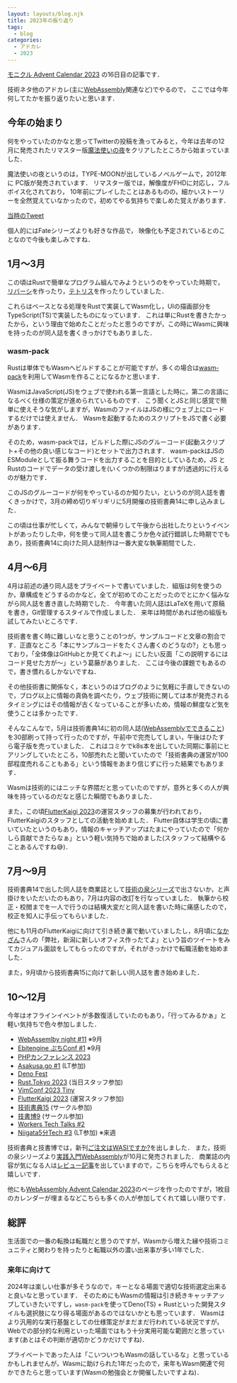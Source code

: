 ```yaml
---
layout: layouts/blog.njk
title: 2023年の振り返り
tags:
  - blog
categories:
  - アドカレ
  - 2023
---
```


[モニクル Advent Calendar 2023](https://adventar.org/calendars/8977)
の16日目の記事です．

技術ネタ他のアドカレ(主に[WebAssembly](https://qiita.com/advent-calendar/2023/webassembly)関連など)でやるので，
ここでは今年何してたかを振り返りたいと思います．

## 今年の始まり

何をやっていたのかなと思ってTwitterの投稿を漁ってみると，今年は去年の12月に発売されたリマスター版[魔法使いの夜](http://typemoon.com/products/mahoyo/)をクリアしたところから始まっていました．

魔法使いの夜というのは，TYPE-MOONが出しているノベルゲームで，2012年に PC版が発売されています．
リマスター版では，解像度がFHDに対応し，フルボイス化されており，
10年前にプレイしたことはあるものの，細かいストーリーを全然覚えていなかったので，初めてやる気持ちで楽しめた覚えがあります．

[当時のTweet](https://x.com/a_skua/status/1614322117373464579?s=20)

個人的にはFateシリーズよりも好きな作品で，
映像化も予定されているとのことなので今後も楽しみですね．

## 1月〜3月

この頃はRustで簡単なプログラム組んでみようというのをやっていた時期で，
[リバーシ](https://www.askua.dev/reversi-rs/)を作ったり，[テトリス](https://www.askua.dev/tetris-rs/)を作ったりしていました．

これらはベースとなる処理をRustで実装してWasm化し，UIの描画部分をTypeScript(TS)で実装したものになっています．
これは単にRustを書きたかったから，という理由で始めたことだったと思うのですが，この時にWasmに興味を持ったのが同人誌を書くきっかけでもありました．

### wasm-pack

Rustは単体でもWasmへビルドすることが可能ですが，多くの場合は[wasm-pack](https://rustwasm.github.io/wasm-pack/)を利用してWasmを作ることになるかと思います．

WasmはJavaScript(JS)をウェブで使われる第一言語とした時に，第二の言語になるべく仕様の策定が進められているものです．
こう聞くとJSと同じ感覚で簡単に使えそうな気がしますが，WasmのファイルはJSの様にウェブ上にロードするだけでは使えません．
Wasmを起動するためのスクリプトをJSで書く必要があります．

そのため，wasm-packでは，ビルドした際にJSのグルーコード(起動スクリプト+その他の良い感じなコード)とセットで出力されます．
wasm-packはJSのESModuleとして振る舞うコードを出力することを目的としているため，JS と Rustのコードでデータの受け渡しを(いくつかの制限はりますが)透過的に行えるのが魅力です．

このJSのグルーコードが何をやっているのか知りたい，というのが同人誌を書くきっかけで，3月の締め切りギリギリに5月開催の技術書典14に申し込みました．

この頃は仕事が忙しくて，みんなで朝帰りして午後から出社したりというイベントがあったりした中，何を使って同人誌を書こうか色々試行錯誤した時期ででもあり，技術書典14に向けた同人誌制作は一番大変な執筆期間でした．

## 4月〜6月

4月は前述の通り同人誌をプライベートで書いていました．組版は何を使うのか，章構成をどうするのかなど，全てが初めてのことだったのでとにかく悩みながら同人誌を書き直した時期でした．
今年書いた同人誌はLaTeXを用いて原稿を書き，Git管理するスタイルで作成しました．
来年は時間があれば他の組版も試してみたいところです．

技術書を書く時に難しいなと思うことの1つが，サンプルコードと文章の割合です．正直なところ「本にサンプルコードをたくさん書くのどうなの?」とも思っており，「全体像はGitHubとか見てくれよ〜」にしたい反面「この説明するにはコード見せた方が〜」という葛藤がありました．
ここは今後の課題でもあるので，書き慣れるしかないですね．

その他技術書に関係なく，本というのはブログのように気軽に手直しできないので，ブログ以上に情報の真偽を調べたり，ウェブ技術に関しては本が発売されるタイミングにはその情報が古くなっていることが多いため，情報の鮮度など気を使うことは多かったです．

そんなこんなで，5月は技術書典14に初の同人誌([WebAssemblyでできること](https://techbookfest.org/product/2uwxPNE7mLKksHSFr88X17))を30部刷って持って行ったのですが，午前中で完売してしまい，午後はひたすら電子版を売っていました．
これはコミケでk8s本を出していた同期に事前にヒアリングしていたところ，10部売れたと聞いていたので「技術書典の運営が100部程度売れることもある」という情報をあまり信じずに行った結果でもあります．

Wasmは技術的にはニッチな界隈だと思っていたのですが，意外と多くの人が興味を持っているのだなと感じた瞬間でもありました．

また，この頃[FlutterKaigi 2023](https://flutterkaigi.jp/2023/)の運営スタッフの募集が行われており，FlutterKaigiのスタッフとしての活動を始めました．
Flutter自体は学生の頃に書いていたというのもあり，情報のキャッチアップはたまにやっていたので「何かしら貢献できたらなぁ」という軽い気持ちで始めました(スタッフって結構やることあるんですね😅)．

## 7月〜9月

技術書典14で出した同人誌を商業誌として[技術の泉シリーズ](https://nextpublishing.jp/book-series/%e6%8a%80%e8%a1%93%e3%81%ae%e6%b3%89%e3%82%b7%e3%83%aa%e3%83%bc%e3%82%ba)で出さないか，と声掛けをいただいたのもあり，7月は内容の改訂を行なっていました．
執筆から校正・校閲までを一人で行うのは結構大変だと同人誌を書いた時に痛感したので，校正を知人に手伝ってもらいました．

他にも11月のFlutterKaigiに向けて引き続き裏で動いていましたし，8月頃に[なかざん](https://twitter.com/Nkzn)さんの「弊社，新潟に新しいオフィス作ったてよ」という旨のツイートをみてカジュアル面談をしてもらったのですが，それがきっかけで転職活動を始めました．

また，9月頃から技術書典15に向けて新しい同人誌を書き始めました．

## 10〜12月

今年はオフラインイベントが多数復活していたのもあり，「行ってみるかぁ」と軽い気持ちで色々参加しました．

- [WebAssemlby night #11](https://emsn.connpass.com/event/290430/) ※9月
- [Ebitengine ぷちConf #1](https://gocon.connpass.com/event/292391/) ※9月
- [PHPカンファレンス 2023](https://phpcon.php.gr.jp/2023/)
- [Asakusa.go #1](https://asakusago.connpass.com/event/295512/) (LT参加)
- [Deno Fest](https://deno-fest-2023.deno.dev/)
- [Rust.Tokyo 2023](https://rust.tokyo/2023) (当日スタッフ参加)
- [VimConf 2023 Tiny](https://vimconf.org/2023/)
- [FlutterKaigi 2023](https://flutterkaigi.jp/2023/) (運営スタッフ参加)
- [技術書典15](https://techbookfest.org/event/tbf15) (サークル参加)
- [技書博9](https://gishohaku.dev/gishohaku9/circles) (サークル参加)
- [Workers Tech Talks #2](https://workers-tech.connpass.com/event/300546/)
- [Niigata5分Tech #3](https://niigata-5min-tech.connpass.com/event/303770/) (LT参加) ※来週

技術書典と技書博では，新刊[ご注文はWASIですか?](https://techbookfest.org/product/acW1EbS9XxshmBnDUeZtxj)を出しました．
また，技術の泉シリーズより[実践入門WebAssembly](https://nextpublishing.jp/book/17203.html)が10月に発売されました．
商業誌の内容が気になる人は[レビュー記事](https://zenn.dev/askua/articles/88a590755263bc)を出していますので，こちらを呼んでもらえると嬉しいです．

他にも[WebAssembly Advent Calendar 2023](https://qiita.com/advent-calendar/2023/webassembly)のページを作ったのですが，1枚目のカレンダーが埋まるなどこちらも多くの人が参加してくれて嬉しい限りです．

## 総評

生活面での一番の転換は転職だと思うのですが，Wasmから増えた縁や技術コミュニティと関わりを持ったりと転職以外の濃い出来事が多い1年でした．

### 来年に向けて

2024年は楽しい仕事が多そうなので，キーとなる場面で適切な技術選定出来ると良いなと思っています．
そのためにもWasmの情報は引き続きキャッチアップしていきたいですし，`wasm-pack`を使ってDeno(TS) + Rustといった開発スタイルも選択肢になり得る場面があるのではないかとも思っています．
Wasmはより汎用的な実行基盤としての仕様策定がまだまだ行われている状況ですが，Webでの部分的な利用といった場面ではもう十分実用可能な範囲だと思っています(あとはその判断が適切かどうかだけですね)．

プライベートであった人は「こいついつもWasmの話しているな」と思っているかもしれませんが，Wasmに助けられた1年だったので，来年もWasm関連で何かできたらと思っています(Wasmの勉強会とか開催したいですよね)．
